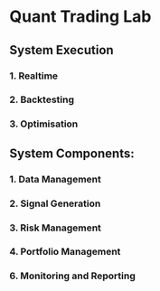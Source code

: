 # Quant Trading Lab

## System Execution

### 1. Realtime

### 2. Backtesting

### 3. Optimisation

## System Components:

### 1. Data Management

### 2. Signal Generation

### 3. Risk Management

### 4. Portfolio Management

### 6. Monitoring and Reporting
